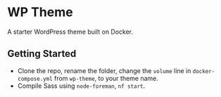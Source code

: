 # WP Theme

A starter WordPress theme built on Docker.

## Getting Started

- Clone the repo, rename the folder, change the `volume` line in `docker-compose.yml` from `wp-theme`, to your theme name.
- Compile Sass using `node-foreman`, `nf start`.
